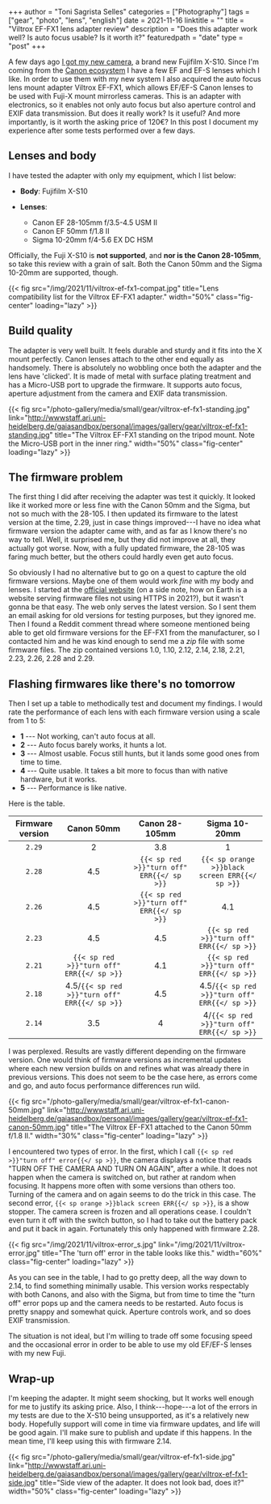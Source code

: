 +++
author = "Toni Sagrista Selles"
categories = ["Photography"]
tags = ["gear", "photo", "lens", "english"]
date = 2021-11-16
linktitle = ""
title = "Viltrox EF-FX1 lens adapter review"
description = "Does this adapter work well? Is auto focus usable? Is it worth it?"
featuredpath = "date"
type = "post"
+++

A few days ago [I got my new camera](/blog/2021/fuji-x-s10-first-impressions), a brand new Fujifilm X-S10. Since I'm coming from the [Canon ecosystem](/photography) I have a few EF and EF-S lenses which I like. In order to use them with my new system I also acquired the auto focus lens mount adapter Viltrox EF-FX1, which allows EF/EF-S Canon lenses to be used with Fuji-X mount mirrorless cameras. This is an adapter with electronics, so it enables not only auto focus but also aperture control and EXIF data transmission. But does it really work? Is it useful? And more importantly, is it worth the asking price of 120€? In this post I document my experience after some tests performed over a few days.

<!--more-->

## Lenses and body

I have tested the adapter with only my equipment, which I list below:

- **Body**: Fujifilm X-S10

- **Lenses**:
    - Canon EF 28-105mm f/3.5-4.5 USM II
    - Canon EF 50mm f/1.8 II
    - Sigma 10-20mm f/4-5.6 EX DC HSM

Officially, the Fuji X-S10 is **not supported**, and **nor is the Canon 28-105mm**, so take this review with a grain of salt. Both the Canon 50mm and the Sigma 10-20mm are supported, though.

{{< fig src="/img/2021/11/viltrox-ef-fx1-compat.jpg" title="Lens compatibility list for the Viltrox EF-FX1 adapter." width="50%" class="fig-center" loading="lazy" >}}

## Build quality

The adapter is very well built. It feels durable and sturdy and it fits into the X mount perfectly. Canon lenses attach to the other end equally as handsomely. There is absolutely no wobbling once both the adapter and the lens have 'clicked'. It is made of metal with surface plating treatment and has a Micro-USB port to upgrade the firmware. It supports auto focus, aperture adjustment from the camera and EXIF data transmission.

{{< fig src="/photo-gallery/media/small/gear/viltrox-ef-fx1-standing.jpg" link="http://wwwstaff.ari.uni-heidelberg.de/gaiasandbox/personal/images/gallery/gear/viltrox-ef-fx1-standing.jpg" title="The Viltrox EF-FX1 standing on the tripod mount. Note the Micro-USB port in the inner ring." width="50%" class="fig-center" loading="lazy" >}}

## The firmware problem

The first thing I did after receiving the adapter was test it quickly. It looked like it worked more or less fine with the Canon 50mm and the Sigma, but not so much with the 28-105. I then updated its firmware to the latest version at the time, 2.29, just in case things improved---I have no idea what firmware version the adapter came with, and as far as I know there's no way to tell. Well, it surprised me, but they did not improve at all, they actually got worse. Now, with a fully updated firmware, the 28-105 was faring much better, but the others could hardly even get auto focus.

So obviously I had no alternative but to go on a quest to capture the old firmware versions. Maybe one of them would work *fine* with my body and lenses. I started at the [official website](http://viltrox.com) (on a side note, how on Earth is a website serving firmware files not using HTTPS in 2021?), but it wasn't gonna be that easy. The web only serves the latest version. So I sent them an email asking for old versions for testing purposes, but they ignored me. Then I found a Reddit comment thread where someone mentioned being able to get old firmware versions for the EF-FX1 from the manufacturer, so I contacted him and he was kind enough to send me a *zip* file with some firmware files. The zip contained versions 1.0, 1.10, 2.12, 2.14, 2.18, 2.21, 2.23, 2.26, 2.28 and 2.29.

## Flashing firmwares like there's no tomorrow

Then I set up a table to methodically test and document my findings. I would rate the performance of each lens with each firmware version using a scale from 1 to 5:

- **1** --- Not working, can't auto focus at all.
- **2** --- Auto focus barely works, it hunts a lot.
- **3** --- Almost usable. Focus still hunts, but it lands some good ones from time to time.
- **4** --- Quite usable. It takes a bit more to focus than with native hardware, but it works.
- **5** --- Performance is like native.

Here is the table.

| Firmware version     | Canon 50mm     | Canon 28-105mm     | Sigma 10-20mm       |
|    :----:            |     :----:     |     :----:         |     :----:          |
| `2.29`               | 2              | 3.8                | 1                   |
| `2.28`               | 4.5            | `{{< sp red >}}"turn off" ERR{{</ sp >}}`     | `{{< sp orange >}}black screen ERR{{</ sp >}}`    |
| `2.26`               | 4.5            | `{{< sp red >}}"turn off" ERR{{</ sp >}}`     | 4.1    |
| `2.23`               | 4.5            | 4.5                | `{{< sp red >}}"turn off" ERR{{</ sp >}}`                   |
| `2.21`               | `{{< sp red >}}"turn off" ERR{{</ sp >}}`              | 4.1                | `{{< sp red >}}"turn off" ERR{{</ sp >}}`                   |
| `2.18`               | 4.5/`{{< sp red >}}"turn off" ERR{{</ sp >}}`              | 4.5               | 4.5/`{{< sp red >}}"turn off" ERR{{</ sp >}}`                   |
| `2.14`               | 3.5              | 4               | 4/`{{< sp red >}}"turn off" ERR{{</ sp >}}`                   |

I was perplexed. Results are vastly different depending on the firmware version. One would think of firmware versions as incremental updates where each new version builds on and refines what was already there in previous versions. This does not seem to be the case here, as errors come and go, and auto focus performance differences run wild.

{{< fig src="/photo-gallery/media/small/gear/viltrox-ef-fx1-canon-50mm.jpg" link="http://wwwstaff.ari.uni-heidelberg.de/gaiasandbox/personal/images/gallery/gear/viltrox-ef-fx1-canon-50mm.jpg" title="The Viltrox EF-FX1 attached to the Canon 50mm f/1.8 II." width="30%" class="fig-center" loading="lazy" >}}

I encountered two types of error. In the first, which I call `{{< sp red >}}"turn off" error{{</ sp >}}`, the camera displays a notice that reads "TURN OFF THE CAMERA AND TURN ON AGAIN", after a while. It does not happen when the camera is switched on, but rather at random when focusing. It happens more often with some versions than others too. Turning of the camera and on again seems to do the trick in this case.
The second error, `{{< sp orange >}}black screen ERR{{</ sp >}}`, is a show stopper. The camera screen is frozen and all operations cease. I couldn't even turn it off with the switch button, so I had to take out the battery pack and put it back in again. Fortunately this only happened with firmware 2.28.

{{< fig src="/img/2021/11/viltrox-error_s.jpg" link="/img/2021/11/viltrox-error.jpg" title="The 'turn off' error in the table looks like this." width="60%" class="fig-center" loading="lazy" >}}

As you can see in the table, I had to go pretty deep, all the way down to 2.14, to find something minimally usable. This version works respectably with both Canons, and also with the Sigma, but from time to time the "turn off" error pops up and the camera needs to be restarted. Auto focus is pretty snappy and somewhat quick. Aperture controls work, and so does EXIF transmission.

The situation is not ideal, but I'm willing to trade off some focusing speed and the occasional error in order to be able to use my old EF/EF-S lenses with my new Fuji.

## Wrap-up

I'm keeping the adapter. It might seem shocking, but It works well enough for me to justify its asking price. Also, I think---hope---a lot of the errors in my tests are due to the X-S10 being unsupported, as it's a relatively new body. Hopefully support will come in time via firmware updates, and life will be good again. I'll make sure to publish and update if this happens. In the mean time, I'll keep using this with firmware 2.14.

{{< fig src="/photo-gallery/media/small/gear/viltrox-ef-fx1-side.jpg" link="http://wwwstaff.ari.uni-heidelberg.de/gaiasandbox/personal/images/gallery/gear/viltrox-ef-fx1-side.jpg" title="Side view of the adapter. It does not look bad, does it?" width="50%" class="fig-center" loading="lazy" >}}
